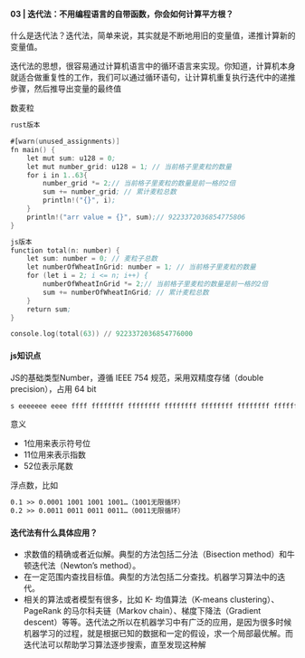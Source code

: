 #### 03 | 迭代法：不用编程语言的自带函数，你会如何计算平方根？

什么是迭代法？迭代法，简单来说，其实就是不断地用旧的变量值，递推计算新的变量值。

迭代法的思想，很容易通过计算机语言中的循环语言来实现。你知道，计算机本身就适合做重复性的工作，我们可以通过循环语句，让计算机重复执行迭代中的递推步骤，然后推导出变量的最终值

数麦粒
```asm
rust版本

#[warn(unused_assignments)]
fn main() {
    let mut sum: u128 = 0;
    let mut number_grid: u128 = 1; // 当前格子里麦粒的数量
    for i in 1..63{
        number_grid *= 2;// 当前格子里麦粒的数量是前一格的2倍
        sum += number_grid; // 累计麦粒总数
        println!("{}", i);
    }
    println!("arr value = {}", sum);// 9223372036854775806
}
```
```asm
js版本
function total(n: number) {
    let sum: number = 0; // 麦粒子总数
    let numberOfWheatInGrid: number = 1; // 当前格子里麦粒的数量
    for (let i = 2; i <= n; i++) {
        numberOfWheatInGrid *= 2;// 当前格子里麦粒的数量是前一格的2倍
        sum += numberOfWheatInGrid; // 累计麦粒总数
    }
    return sum;
}

console.log(total(63)) // 9223372036854776000

```

#### js知识点
JS的基础类型Number，遵循 IEEE 754 规范，采用双精度存储（double precision），占用 64 bit
```asm
s eeeeeee eeee ffff ffffffff ffffffff ffffffff ffffffff ffffffff ffffffff
```
意义
* 1位用来表示符号位
* 11位用来表示指数
* 52位表示尾数

浮点数，比如
```asm
0.1 >> 0.0001 1001 1001 1001…（1001无限循环）
0.2 >> 0.0011 0011 0011 0011…（0011无限循环）
```


#### 迭代法有什么具体应用？

* 求数值的精确或者近似解。典型的方法包括二分法（Bisection method）和牛顿迭代法（Newton’s method）。
* 在一定范围内查找目标值。典型的方法包括二分查找。机器学习算法中的迭代。
* 相关的算法或者模型有很多，比如 K- 均值算法（K-means clustering）、PageRank 的马尔科夫链（Markov chain）、梯度下降法（Gradient descent）等等。迭代法之所以在机器学习中有广泛的应用，是因为很多时候机器学习的过程，就是根据已知的数据和一定的假设，求一个局部最优解。而迭代法可以帮助学习算法逐步搜索，直至发现这种解
